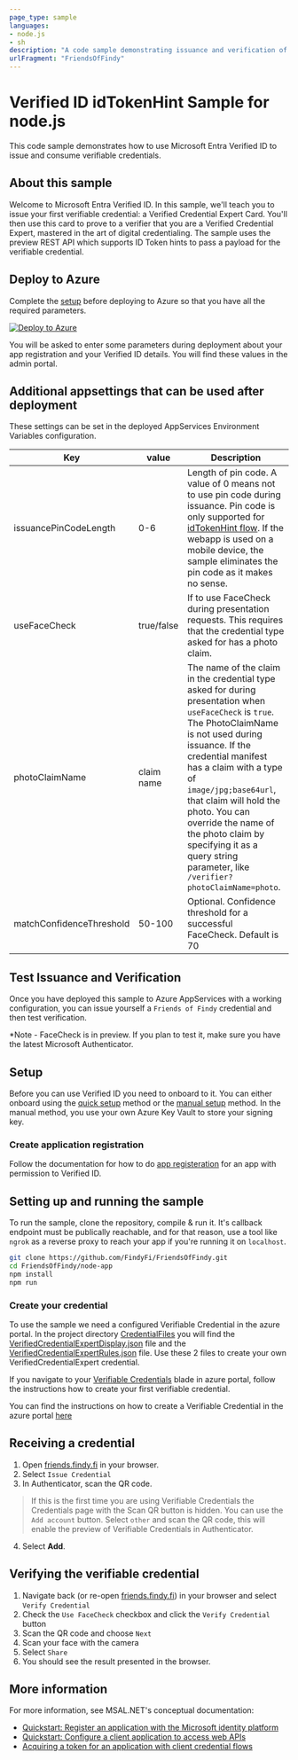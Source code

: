 ```yaml
---
page_type: sample
languages:
- node.js
- sh
description: "A code sample demonstrating issuance and verification of verifiable credentials."
urlFragment: "FriendsOfFindy"
---
```

# Verified ID idTokenHint Sample for node.js

This code sample demonstrates how to use Microsoft Entra Verified ID to issue and consume verifiable credentials.

## About this sample

Welcome to Microsoft Entra Verified ID. In this sample, we'll teach you to issue your first verifiable credential: a Verified Credential Expert Card. You'll then use this card to prove to a verifier that you are a Verified Credential Expert, mastered in the art of digital credentialing. The sample uses the preview REST API which supports ID Token hints to pass a payload for the verifiable credential.

## Deploy to Azure

Complete the [setup](#Setup) before deploying to Azure so that you have all the required parameters.


[![Deploy to Azure](https://aka.ms/deploytoazurebutton)](https://portal.azure.com/#create/Microsoft.Template/uri/https%3A%2F%2Fraw.githubusercontent.com%2FFindyFi%2FFriendsOfFindy%2Fmain%2FARMTemplate%2Ftemplate.json)

You will be asked to enter some parameters during deployment about your app registration and your Verified ID details. You will find these values in the admin portal.

## Additional appsettings that can be used after deployment

These settings can be set in the deployed AppServices Environment Variables configuration. 

| Key | value | Description |
|------|--------|--------|
| issuancePinCodeLength | 0-6 | Length of pin code. A value of 0 means not to use pin code during issuance. Pin code is only supported for [idTokenHint flow](https://learn.microsoft.com/en-us/entra/verified-id/how-to-use-quickstart). If the webapp is used on a mobile device, the sample eliminates the pin code as it makes no sense. |
| useFaceCheck | true/false | If to use FaceCheck during presentation requests. This requires that the credential type asked for has a photo claim. |
| photoClaimName | claim name | The name of the claim in the credential type asked for during presentation when `useFaceCheck` is `true`. The PhotoClaimName is not used during issuance. If the credential manifest has a claim with a type of `image/jpg;base64url`, that claim will hold the photo. You can override the name of the photo claim by specifying it as a query string parameter, like `/verifier?photoClaimName=photo`. |
| matchConfidenceThreshold | 50-100 | Optional. Confidence threshold for a successful FaceCheck. Default is 70 |

## Test Issuance and Verification

Once you have deployed this sample to Azure AppServices with a working configuration, you can issue yourself a `Friends of Findy` credential and then test verification. 

*Note - FaceCheck is in preview. If you plan to test it, make sure you have the latest Microsoft Authenticator.

## Setup

Before you can use Verified ID you need to onboard to it. You can either onboard using the [quick setup](https://learn.microsoft.com/en-us/entra/verified-id/verifiable-credentials-configure-tenant-quick) method or the [manual setup](https://learn.microsoft.com/en-us/entra/verified-id/verifiable-credentials-configure-tenant) method. In the manual method, you use your own Azure Key Vault to store your signing key.

### Create application registration
Follow the documentation for how to do [app registeration](https://learn.microsoft.com/en-us/entra/verified-id/verifiable-credentials-configure-issuer#configure-the-verifiable-credentials-app) for an app with permission to Verified ID.

## Setting up and running the sample
To run the sample, clone the repository, compile & run it. It's callback endpoint must be publically reachable, and for that reason, use a tool like `ngrok` as a reverse proxy to reach your app if you're running it on `localhost`.

```sh
git clone https://github.com/FindyFi/FriendsOfFindy.git
cd FriendsOfFindy/node-app
npm install
npm run
```

### Create your credential
To use the sample we need a configured Verifiable Credential in the azure portal.
In the project directory [CredentialFiles](../CredentialFiles) you will find the [VerifiedCredentialExpertDisplay.json](../CredentialFiles/VerifiedCredentialExpertDisplay.json) file and the [VerifiedCredentialExpertRules.json](../CredentialFiles/VerifiedCredentialExpertRules.json) file. Use these 2 files to create your own VerifiedCredentialExpert credential.

If you navigate to your [Verifiable Credentials](https://portal.azure.com/#blade/Microsoft_AAD_DecentralizedIdentity/InitialMenuBlade/issuerSettingsBlade) blade in azure portal, follow the instructions how to create your first verifiable credential.

You can find the instructions on how to create a Verifiable Credential in the azure portal [here](https://aka.ms/didfordev)

## Receiving a credential
1. Open [friends.findy.fi](https://friends.findy.fi/) in your browser.
2. Select `Issue Credential`
3. In Authenticator, scan the QR code. 
> If this is the first time you are using Verifiable Credentials the Credentials page with the Scan QR button is hidden. You can use the `Add account` button. Select `other` and scan the QR code, this will enable the preview of Verifiable Credentials in Authenticator.
4. Select **Add**.

## Verifying the verifiable credential
1. Navigate back (or re-open [friends.findy.fi](https://friends.findy.fi/)) in your browser and select `Verify Credential`
2. Check the `Use FaceCheck` checkbox and click the `Verify Credential` button
3. Scan the QR code and choose `Next`
4. Scan your face with the camera
4. Select `Share`
5. You should see the result presented in the browser.

## More information

For more information, see MSAL.NET's conceptual documentation:

- [Quickstart: Register an application with the Microsoft identity platform](https://docs.microsoft.com/azure/active-directory/develop/quickstart-register-app)
- [Quickstart: Configure a client application to access web APIs](https://docs.microsoft.com/azure/active-directory/develop/quickstart-configure-app-access-web-apis)
- [Acquiring a token for an application with client credential flows](https://aka.ms/msal-net-client-credentials)
